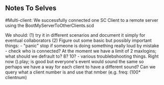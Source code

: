 ## Notes To Selves

#Multi-client:
We successfully connected one SC Client to a remote server using the BootMyServerToOtherClients.scd

We should:
(1) try it in different scenarios and document it simply for eventual collaborators
(2) Figure out some basic but possibly important things:
	- "panic" stop if someone is doing something really loud by mistake
	- check who is connected? At the moment we have a limit of 2 maxlogins; what should we defrault to? 8? 10?
	- various troublebshooting things. Right now ().play; is good but everyone's event would sound the same so perhaps we have a way for each client to have a different sound? Can we query what a client number is and use that nmber (e.g. freq: (100* clientnum)